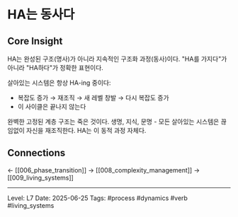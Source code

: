# HA는 동사다

## Core Insight
HA는 완성된 구조(명사)가 아니라 지속적인 구조화 과정(동사)이다. "HA를 가지다"가 아니라 "HA하다"가 정확한 표현이다.

살아있는 시스템은 항상 HA-ing 중이다:
- 복잡도 증가 → 재조직 → 새 레벨 창발 → 다시 복잡도 증가
- 이 사이클은 끝나지 않는다

완벽한 고정된 계층 구조는 죽은 것이다. 생명, 지식, 문명 - 모든 살아있는 시스템은 끊임없이 자신을 재조직한다. HA는 이 동적 과정 자체다.

## Connections
← [[006_phase_transition]]
→ [[008_complexity_management]]
→ [[009_living_systems]]

---
Level: L7
Date: 2025-06-25
Tags: #process #dynamics #verb #living_systems